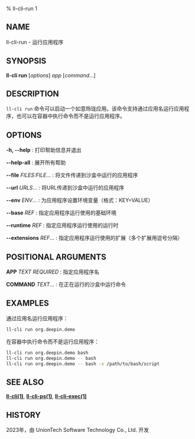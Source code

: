 % ll-cli-run 1

## NAME

ll\-cli\-run - 运行应用程序

## SYNOPSIS

**ll-cli run** [*options*] *app* [*command*...]

## DESCRIPTION

`ll-cli run` 命令可以启动一个如意玲珑应用。该命令支持通过应用名运行应用程序，也可以在容器中执行命令而不是运行应用程序。

## OPTIONS

**-h, --help**
: 打印帮助信息并退出

**--help-all**
: 展开所有帮助

**--file** *FILES:FILE*...
: 将文件传递到沙盒中运行的应用程序

**--url** *URLS*...
: 将URL传递到沙盒中运行的应用程序

**--env** *ENV*...
: 为应用程序设置环境变量（格式：KEY=VALUE）

**--base** *REF*
: 指定应用程序运行使用的基础环境

**--runtime** *REF*
: 指定应用程序运行使用的运行时

**--extensions** *REF*...
: 指定应用程序运行使用的扩展（多个扩展用逗号分隔）

## POSITIONAL ARGUMENTS

**APP** *TEXT* *REQUIRED*
: 指定应用程序名

**COMMAND** *TEXT*...
: 在正在运行的沙盒中运行命令

## EXAMPLES

通过应用名运行应用程序：

```bash
ll-cli run org.deepin.demo
```

在容器中执行命令而不是运行应用程序：

```bash
ll-cli run org.deepin.demo bash
ll-cli run org.deepin.demo -- bash
ll-cli run org.deepin.demo -- bash -x /path/to/bash/script
```

## SEE ALSO

**[ll-cli(1)](./ll-cli.md)**, **[ll-cli-ps(1)](./ps.md)**, **[ll-cli-exec(1)](./exec.md)**

## HISTORY

2023年，由 UnionTech Software Technology Co., Ltd. 开发
